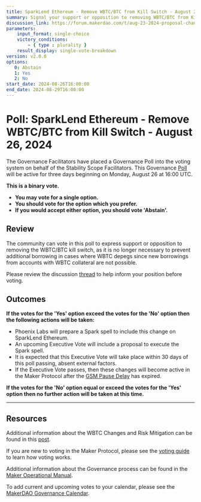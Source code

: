 ```yaml
---
title: SparkLend Ethereum - Remove WBTC/BTC from Kill Switch - August 26, 2024
summary: Signal your support or opposition to removing WBTC/BTC from Kill Switch.
discussion_link: https://forum.makerdao.com/t/aug-23-2024-proposal-changes-to-spark-for-upcoming-spell/24940
parameters:
    input_format: single-choice
    victory_conditions:
        - { type : plurality }
    result_display: single-vote-breakdown
version: v2.0.0
options:
   0: Abstain
   1: Yes
   2: No
start_date: 2024-08-26T16:00:00
end_date: 2024-08-29T16:00:00
---
```

# Poll: SparkLend Ethereum - Remove WBTC/BTC from Kill Switch - August 26, 2024

The Governance Facilitators have placed a Governance Poll into the voting system on behalf of the Stability Scope Facilitators. This Governance [Poll](https://manual.makerdao.com/governance/governance-cycle/weekly-governance-cycle#weekly-governance-cycle-definitions-mip16c1) will be active for three days beginning on Monday, August 26 at 16:00 UTC.

**This is a binary vote.**

- **You may vote for a single option.**
- **You should vote for the option which you prefer.**
- **If you would accept either option, you should vote 'Abstain'.**

## Review

The community can vote in this poll to express support or opposition to removing the WBTC/BTC kill switch, as it is no longer necessary to prevent additional borrowing in cases where WBTC depegs since new borrowings from accounts with WBTC collateral are not possible.

Please review the discussion [thread](https://forum.makerdao.com/t/aug-23-2024-proposal-changes-to-spark-for-upcoming-spell/24940) to help inform your position before voting.

## Outcomes

**If the votes for the 'Yes' option exceed the votes for the 'No' option then the following actions will be taken:**

- Phoenix Labs will prepare a Spark spell to include this change on SparkLend Ethereum.
- An upcoming Executive Vote will include a proposal to execute the Spark spell.
- It is expected that this Executive Vote will take place within 30 days of this poll passing, absent external factors.
- If the Executive Vote passes, then these changes will become active in the Maker Protocol after the [GSM Pause Delay](https://manual.makerdao.com/parameter-index/core/param-gsm-pause-delay) has expired.

**If the votes for the 'No' option equal or exceed the votes for the 'Yes' option then no further action will be taken at this time.**

---

## Resources

Additional information about the WBTC Changes and Risk Mitigation can be found in this [post](https://forum.makerdao.com/t/wbtc-changes-and-risk-mitigation-10-august-2024/24844).

If you are new to voting in the Maker Protocol, please see the [voting guide](https://manual.makerdao.com/governance/voting-in-makerdao/on-chain-governance) to learn how voting works.

Additional information about the Governance process can be found in the [Maker Operational Manual](https://manual.makerdao.com).

To add current and upcoming votes to your calendar, please see the [MakerDAO Governance Calendar](https://manual.makerdao.com/makerdao/calendars/governance-calendar).
